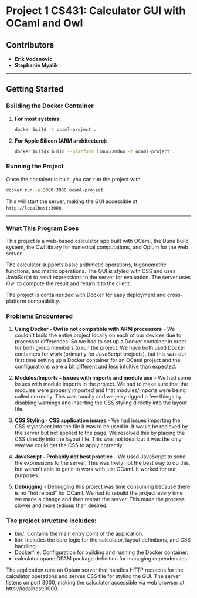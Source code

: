 # Project 1 CS431: Calculator GUI with OCaml and Owl

## Contributors

- **Erik Vodanovic**
- **Stephanie Myalik**

---

## Getting Started

### Building the Docker Container

1. **For most systems:**

   ```bash
   docker build -t ocaml-project .
   ```

2. **For Apple Silicon (ARM architecture):**
   ```bash
   docker buildx build --platform linux/amd64 -t ocaml-project .
   ```

### Running the Project

Once the container is built, you can run the project with:

```bash
docker run -p 3000:3000 ocaml-project
```

This will start the server, making the GUI accessible at `http://localhost:3000`.

---

### What This Program Does
This project is a web-based calculator app built with OCaml, the Dune build system, the Owl library for numerical computations, and Opium for the web server.

The calculator supports basic arithmetic operations, trigonometric functions, and matrix operations. The GUI is styled with CSS and uses JavaScript to send expressions to the server for evaluation. The server uses Owl to compute the result and return it to the client.

The project is containerized with Docker for easy deployment and cross-platform compatibility.

### Problems Encountered

1. **Using Docker - Owl is not compatible with ARM processors** - We couldn't build the entire project locally on each of our devices due to processor differences. So we had to set up a Docker container in order for both group members to run the project. We have both used Docker containers for work (primarily for JavaScript projects), but this was our first time setting up a Docker container for an OCaml project and the configurations were a bit different and less intuitive than expected.

2. **Modules/Imports - Issues with imports and module use** - We had some issues with module imports in the project. We had to make sure that the modules were properly imported and that modules/imports were being called correctly. This was touchy and we jerry rigged a few things by disabling warnings and inserting the CSS styling directly into the layout file. 

3. **CSS Styling - CSS application issues** - We had issues importing the CSS stylesheet into the file it was to be used in. It would be recieved by the server but not applied to the page. We resolved this by placing the CSS directly into the layout file. This was not ideal but it was the only way we could get the CSS to apply correctly.

4. **JavaScript - Probably not best practice** - We used JavaScript to send the expressions to the server. This was likely not the best way to do this, but weren't able to get it to work with just OCaml. It worked for our purposes.

5. **Debugging** - Debugging this project was time consuming because there is no "hot reload" for OCaml. We had to rebuild the project every time we made a change and then restart the server. This made the process slower and more tedious than desired. 


### The project structure includes:

- bin/: Contains the main entry point of the application.
- lib/: Includes the core logic for the calculator, layout definitions, and CSS handling.
- Dockerfile: Configuration for building and running the Docker container.
- calculator.opam: OPAM package definition for managing dependencies.

The application runs an Opium server that handles HTTP requests for the calculator operations and serves CSS file for styling the GUI. The server listens on port 3000, making the calculator accessible via web browser at http://localhost:3000.
